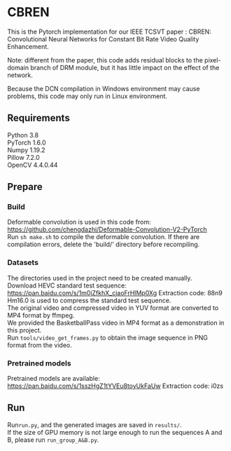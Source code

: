 # CBREN
This is the Pytorch implementation for our IEEE TCSVT paper : CBREN: Convolutional Neural Networks for Constant Bit Rate Video Quality Enhancement.    <br/>

Note: different from the paper, this code adds residual blocks to the pixel-domain branch of DRM module, but it has little impact on the effect of the network.     <br/>

Because the DCN compilation in Windows environment may cause problems, this code may only run in Linux environment.     <br/>
## Requirements
Python 3.8<br/>
PyTorch 1.6.0<br/>
Numpy 1.19.2<br/>
Pillow 7.2.0<br/>
OpenCV 4.4.0.44<br/>
## Prepare
### Build
Deformable convolution is used in this code from:
https://github.com/chengdazhi/Deformable-Convolution-V2-PyTorch <br/>
Run `sh make.sh` to compile the deformable convolution. 
If there are compilation errors, delete the 'build/' directory before recompiling.  <br/>
### Datasets
The directories used in the project need to be created manually. <br/>
Download HEVC standard test sequence: https://pan.baidu.com/s/1m0jZfkhX_cjaoFrHlMp0Xg Extraction code: 88n9 <br/>
Hm16.0 is used to compress the standard test sequence.   <br/>
The original video and compressed video in YUV format are converted to MP4 format by ffmpeg.  <br/>
We provided the BasketballPass video in MP4 format as a demonstration in this project.  <br/>
Run `tools/video_get_frames.py` to obtain the image sequence in PNG format from the video.   <br/>
### Pretrained models
Pretrained models are available: https://pan.baidu.com/s/1sszHgZ1tYVEu8toyUkFaUw Extraction code: i0zs<br/>

## Run
Run`run.py`, and the generated images are saved in `results/`.	<br/>
If the size of GPU memory is not large enough to run the sequences A and B, please run `run_group_A&B.py`.	<br/>
